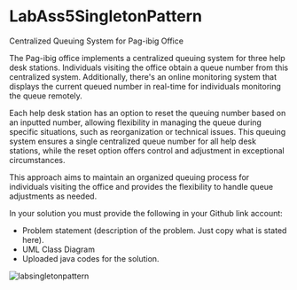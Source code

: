 # LabAss5SingletonPattern
Centralized Queuing System for Pag-ibig Office

The Pag-ibig office implements a centralized queuing system for three help desk stations. Individuals visiting the office obtain a queue number from this centralized system. Additionally, there's an online monitoring system that displays the current queued number in real-time for individuals monitoring the queue remotely.

Each help desk station has an option to reset the queuing number based on an inputted number, allowing flexibility in managing the queue during specific situations, such as reorganization or technical issues. This queuing system ensures a single centralized queue number for all help desk stations, while the reset option offers control and adjustment in exceptional circumstances.

This approach aims to maintain an organized queuing process for individuals visiting the office and provides the flexibility to handle queue adjustments as needed.

In your solution you must provide the following in your Github link account:

-  Problem statement (description of the problem. Just copy what is stated here).
-  UML Class Diagram
-  Uploaded java codes for the solution.
  
![labsingletonpattern](https://github.com/user-attachments/assets/d1c61696-ea01-43b3-a513-30748d441ee5)

  
